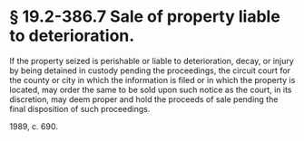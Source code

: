 # § 19.2-386.7 Sale of property liable to deterioration.

<p>If the property seized is perishable or liable to deterioration, decay, or injury by being detained in custody pending the proceedings, the circuit court for the county or city in which the information is filed or in which the property is located, may order the same to be sold upon such notice as the court, in its discretion, may deem proper and hold the proceeds of sale pending the final disposition of such proceedings.</p><p>1989, c. 690.</p>